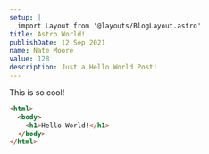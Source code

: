```yaml
---
setup: |
  import Layout from '@layouts/BlogLayout.astro'
title: Astro World!
publishDate: 12 Sep 2021
name: Nate Moore
value: 128
description: Just a Hello World Post!
---
```


This is so cool!

```html
<html>
  <body>
    <h1>Hello World!</h1>
  </body>
</html>
```

<!-- Do variables work {frontmatter.value \* 2}? -->
